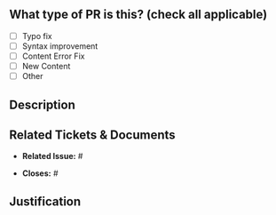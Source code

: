 <!--
     For Work In Progress Pull Requests, please use the Draft PR feature,
     see https://github.com/Andresmup/github-foundations/tree/main/11_PULL_REQUESTS#draft-pull-request for further details.

     For a timely review/response, please avoid force-pushing additional
     commits if your PR already received reviews or comments.

     Before submitting a Pull Request, please ensure you've done the following:
     - Read the Contributing Guide: https://github.com/Andresmup/github-foundations/blob/main/CONTRIBUTING.md
     - Read the Code of Conduct: https://github.com/Andresmup/github-foundations/blob/main/CODE_OF_CONDUCT.md
     - Create small PRs.
     - Use descriptive commit messages.
     - Justify any related documentation and include any relevant screenshots.

-->

## What type of PR is this? (check all applicable)

- [ ] Typo fix
- [ ] Syntax improvement
- [ ] Content Error Fix
- [ ] New Content
- [ ] Other

## Description
<!--
Explain here what changes are you submitting
-->

## Related Tickets & Documents

<!--
For pull requests that relate or close an issue, please include them below. 

If you don't know how to do it check https://github.com/Andresmup/github-foundations/tree/main/10_ISSUES#link-pr-to-issue

For example having the text: "close #1" would connect the current pull request to issue 1.

And when we merge the pull request, Github will automatically close the issue.

You can also use the Keywords: closes, closed, fix, fixes, fixed, resolve, resolves, resolved
-->

- **Related Issue:** #

- **Closes:** #

## Justification
<!--
Adjunct here all the content that justify your pull request in case it's content related
-->





